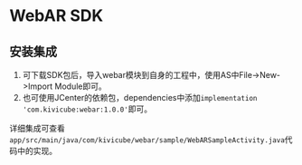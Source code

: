 WebAR SDK
=========

## 安装集成

1. 可下载SDK包后，导入webar模块到自身的工程中，使用AS中File->New->Import Module即可。
2. 也可使用JCenter的依赖包，dependencies中添加`implementation 'com.kivicube:webar:1.0.0'`即可。

详细集成可查看`app/src/main/java/com/kivicube/webar/sample/WebARSampleActivity.java`代码中的实现。
